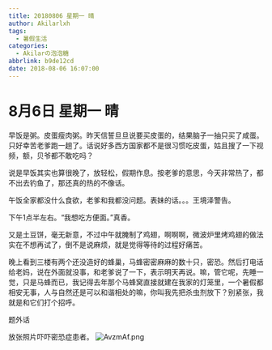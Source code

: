 ```yaml
---
title: 20180806 星期一 晴
author: Akilarlxh
tags:
  - 暑假生活
categories:
  - Akilarの泡泡糖
abbrlink: b9de12cd
date: 2018-08-06 16:07:00
---
```

# 8月6日 星期一 晴

早饭是粥。皮蛋瘦肉粥。昨天信誓旦旦说要买皮蛋的，结果脑子一抽只买了咸蛋。只好幸苦老爹跑一趟了。话说好多西方国家都不是很习惯吃皮蛋，姑且搜了一下视频，额，贝爷都不敢吃吗？

说是早饭其实也算很晚了，放轻松，假期作息。按老爹的意思，今天非常热了，都不出去钓鱼了，那还真的热的不像话。

午饭全家都没什么食欲，老爹和我都没问题。表妹的话。。。王境泽警告。

下午1点半左右。“我想吃方便面。”真香。

又是土豆饼，毫无新意，不过中午就腌制了鸡翅，啊啊啊，微波炉里烤鸡翅的做法实在不想再试了，倒不是说麻烦，就是觉得等待的过程好痛苦。

晚上看到三楼有两个还没造好的蜂巢，马蜂密密麻麻的数十只，密恐。然后打电话给老妈，说在外面就没事，和老爹说了一下，表示明天再说。嘛，管它呢，先睡一觉，只是马蜂而已，我记得去年那个马蜂窝直接就建在我家的灯笼里，一个暑假都相安无事，人与自然还是可以和谐相处的嘛，你叫我先把杀虫剂放下？别紧张，我就是和它们打个招呼。

题外话

放张照片吓吓密恐症患者。
![AvzmAf.png](https://s2.ax1x.com/2019/04/16/AvzmAf.png)

